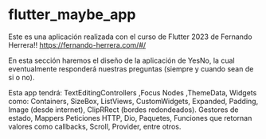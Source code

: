 # flutter_maybe_app

Este es una aplicación realizada con el curso de Flutter 2023 de Fernando Herrera!! https://fernando-herrera.com/#/

En esta sección haremos el diseño de la aplicación de YesNo, la cual eventualmente responderá nuestras preguntas (siempre y cuando sean de si o no).

Esta app tendrá: TextEditingControllers ,Focus Nodes ,ThemeData, Widgets como: Containers, SizeBox, ListViews, CustomWidgets, Expanded, Padding, Image (desde internet), ClipRRect (bordes redondeados).
Gestores de estado, Mappers Peticiones HTTP, Dio, Paquetes, Funciones que retornan valores como callbacks, Scroll, Provider, entre otros.
